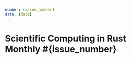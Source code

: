 ```yaml
---
number: {issue_number}
date: {date}
---
```


# Scientific Computing in Rust Monthly #{issue_number}
